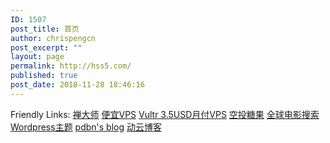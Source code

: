 ```yaml
---
ID: 1507
post_title: 首页
author: chrispengcn
post_excerpt: ""
layout: page
permalink: http://hss5.com/
published: true
post_date: 2018-11-28 18:46:16
---
```

Friendly Links: <a href="https://www.zendashi.com">禅大师</a>
<a href="https://m.do.co/c/3b013a1ebf2a">便宜VPS</a>
<a href="https://www.vultr.com/?ref=7421277">Vultr 3.5USD月付VPS</a>
<a href="http://www.ltk100.com/">空投糖果</a>
<a href="http://ssx8.com/">全球电影搜索</a>
<a href="https://wpmore.cn/">Wordpress主题</a>
<a href="https://pdbn.top/">pdbn's blog</a>
<a href="http://www.7itc.cn/">动云博客</a></di>